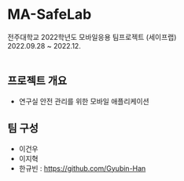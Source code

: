 # MA-SafeLab
전주대학교 2022학년도 모바일응용 팀프로젝트 (세이프랩)<br>
2022.09.28 ~ 2022.12.<br><br>

## 프로젝트 개요
- 연구실 안전 관리를 위한 모바일 애플리케이션

## 팀 구성
- 이건우
- 이지혁
- 한규빈 : https://github.com/Gyubin-Han
